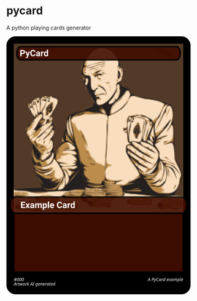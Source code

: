 # pycard
A python playing cards generator

![](https://github.com/jan-moeller/pycard/raw/main/example/out/0.svg)
